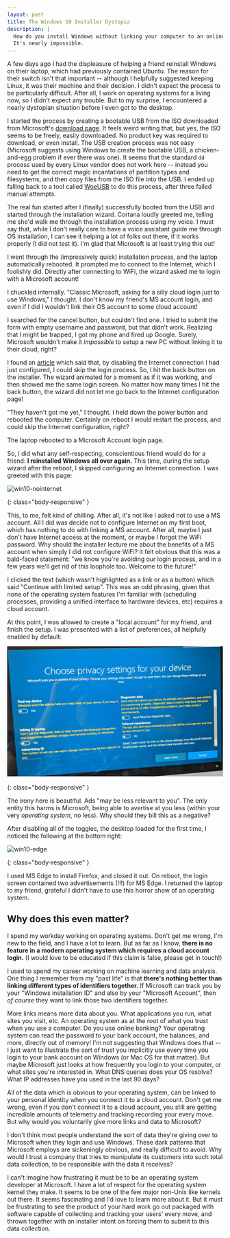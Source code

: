 ```yaml
---
layout: post
title: The Windows 10 Installer Dystopia
description: |
  How do you install Windows without linking your computer to an online account?
  It's nearly impossible.
---
```


A few days ago I had the displeasure of helping a friend reinstall Windows on
their laptop, which had previously contained Ubuntu. The reason for their switch
isn't that important -- although I helpfully suggested keeping Linux, it was
their machine and their decision. I didn't expect the process to be particularly
difficult. After all, I work on operating systems for a living now, so I didn't
expect any trouble. But to my surprise, I encountered a nearly dystopian
situation before I even got to the desktop.

I started the process by creating a bootable USB from the ISO downloaded from
Microsoft's [download page][1]. It feels weird writing that, but yes, the ISO
seems to be freely, easily downloaded. No product key was required to download,
or even install. The USB creation process was not easy (Microsoft suggests using
Windows to create the bootable USB, a chicken-and-egg problem if ever there was
one). It seems that the standard `dd` process used by every Linux vendor does
not work here -- instead you need to get the correct magic incantations of
partition types and filesystems, and then copy files from the ISO file into the
USB. I ended up falling back to a tool called [WoeUSB][2] to do this process,
after three failed manual attempts.

[1]: https://www.microsoft.com/en-us/software-download/windows10ISO
[2]: https://github.com/slacka/WoeUSB

The real fun started after I (finally) successfully booted from the USB and
started through the installation wizard. Cortana loudly greeted me, telling me
she'd walk me through the installation process using my voice. I must say that,
while I don't really care to have a voice assistant guide me through OS
installation, I can see it helping a lot of folks out there, if it works
properly (I did not test it). I'm glad that Microsoft is at least trying this
out!

I went through the (impressively quick) installation process, and the laptop
automatically rebooted. It prompted me to connect to the Internet, which I
foolishly did. Directly after connecting to WiFi, the wizard asked me to login
with a Microsoft account!

I chuckled internally. "Classic Microsoft, asking for a silly cloud login just
to use Windows," I thought. I don't know my friend's MS account login, and even
if I did I wouldn't link their OS account to some cloud account!

I searched for the cancel button, but couldn't find one. I tried to submit the
form with empty username and password, but that didn't work. Realizing that I
might be trapped, I got my phone and fired up Google.  Surely, Microsoft
wouldn't make it _impossible_ to setup a new PC without linking it to their
cloud, right?

I found an [article][3] which said that, by disabling the Internet connection I
had just configured, I could skip the login process. So, I hit the back button
on the installer. The wizard animated for a moment as if it was working, and
then showed me the same login screen. No matter how many times I hit the back
button, the wizard did not let me go back to the Internet configuration page!

[3]: https://helpdeskgeek.com/windows-10/how-to-setup-windows-10-without-a-microsoft-account/

"They haven't got me yet," I thought. I held down the power button and rebooted
the computer. Certainly on reboot I would restart the process, and could skip
the Internet configuration, right?

The laptop rebooted to a Microsoft Account login page.

So, I did what any self-respecting, conscientious friend would do for a friend:
**I reinstalled Windows all over again.**  This time, during the setup wizard
after the reboot, I skipped configuring an Internet connection. I was greeted
with this page:

![win10-nointernet]

[win10-nointernet]: /images/win10-nointernet.png
{: class="body-responsive" }

This, to me, felt kind of chilling. After all, it's not like I asked not to use
a MS account. All I did was decide not to configure Internet on my first boot,
which has nothing to do with linking a MS account. After all, maybe I just don't
have Internet access at the moment, or maybe I forgot the WiFi password.  Why
should the installer lecture me about the benefits of a MS account when simply I
did not configure WiFi? It felt obvious that this was a bald-faced statement:
"we know you're avoiding our login process, and in a few years we'll get rid of
this loophole too. Welcome to the future!"

I clicked the text (which wasn't highlighted as a link or as a button) which
said "Continue with limited setup". This was an odd phrasing, given that none of
the operating system features I'm familiar with (scheduling processes, providing
a unified interface to hardware devices, etc) requires a cloud account.

At this point, I was allowed to create a "local account" for my friend, and
finish the setup. I was presented with a list of preferences, all helpfully
enabled by default:

![win10-privacy]

[win10-privacy]: /images/win10-privacy.png
{: class="body-responsive" }

The irony here is beautiful. Ads "may be less relevant to you". The only entity
this harms is Microsoft, being able to avertise at you less (within your very
_operating system_, no less). Why should they bill this as a negative?

After disabling all of the toggles, the desktop loaded for the first time, I
noticed the following at the bottom right:

![win10-edge]

[win10-edge]: /images/win10-edge.png
{: class="body-responsive" }

I used MS Edge to install Firefox, and closed it out. On reboot, the login
screen contained two advertisements (!!!) for MS Edge. I returned the laptop to
my friend, grateful I didn't have to use this horror show of an operating
system.

## Why does this even matter?

I spend my workday working on operating systems. Don't get me wrong, I'm new to
the field, and I have a lot to learn. But as far as I know, **there is no
feature in a modern operating system which requires a cloud account login.** (I
would love to be educated if this claim is false, please get in touch!)

I used to spend my career working on machine learning and data analysis. One
thing I remember from my "past life" is that **there's nothing better than
linking different types of identifiers together.** If Microsoft can track you by
your "Windows installation ID" and also by your "Microsoft Account", then _of
course_ they want to link those two identifiers together.

More links means more data about you. What applications you run, what sites you
visit, etc. An operating system as at the root of what you trust when you use a
computer. Do you use online banking? Your operating system can read the password
to your bank account, the balances, and more, directly out of memory! I'm not
suggesting that Windows does that -- I just want to illustrate the sort of trust
you implicitly use every time you login to your bank account on Windows (or Mac
OS for that matter). But maybe Microsoft just looks at how frequently you login
to your computer, or what sites you're interested in. What DNS queries does your
OS resolve? What IP addresses have you used in the last 90 days?

All of the data which is obvious to your operating system, can be linked to your
personal identity when you connect it to a cloud account. Don't get me wrong,
even if you don't connect it to a cloud account, you still are getting
incredible amounts of telemetry and tracking recording your every move. But why
would you voluntarily give more links and data to Microsoft?

I don't think most people understand the sort of data they're giving over to
Microsoft when they login and use Windows. These dark patterns that Microsoft
employs are sickeningly obvious, and really difficult to avoid. Why would I
trust a company that tries to manipulate its customers into such total data
collection, to be responsible with the data it receives?

I can't imagine how frustrating it must be to be an operating system developer
at Microsoft. I have a lot of respect for the operating system kernel they make.
It seems to be one of the few major non-Unix like kernels out there. It seems
fascinating and I'd love to learn more about it. But it must be frustrating to
see the product of your hard work go out packaged with software capable of
collecting and tracking your users' every move, and thrown together with an
installer intent on forcing them to submit to this data collection.
